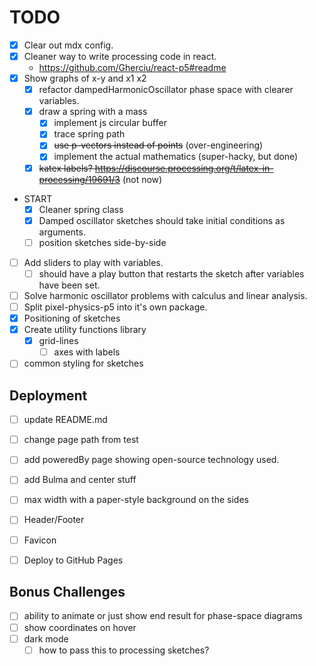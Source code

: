 # TODO
* [x] Clear out mdx config.
* [x] Cleaner way to write processing code in react.
    - https://github.com/Gherciu/react-p5#readme
* [x] Show graphs of x-y and x1 x2
    - [x] refactor dampedHarmonicOscillator phase space with clearer variables.
    - [x] draw a spring with a mass
        - [x] implement js circular buffer
        - [x] trace spring path
        - [x] ~~use p-vectors instead of points~~ (over-engineering)
        - [x] implement the actual mathematics (super-hacky, but done)
    - [x] ~~katex labels? https://discourse.processing.org/t/latex-in-processing/19691/3~~ (not now)

* START
    - [x] Cleaner spring class
    - [x] Damped oscillator sketches should take initial conditions as arguments.
    - [ ] position sketches side-by-side
* [ ] Add sliders to play with variables.
    - [ ] should have a play button that restarts the sketch after variables have been set.
* [ ] Solve harmonic oscillator problems with calculus and linear analysis.
* [ ] Split pixel-physics-p5 into it's own package.
* [x] Positioning of sketches
* [x] Create utility functions library
    - [x] grid-lines
        - [ ] axes with labels
* [ ] common styling for sketches

## Deployment

* [ ] update README.md
* [ ] change page path from test
* [ ] add poweredBy page showing open-source technology used.

* [ ] add Bulma and center stuff
* [ ] max width with a paper-style background on the sides
* [ ] Header/Footer
* [ ] Favicon

* [ ] Deploy to GitHub Pages

## Bonus Challenges

* [ ] ability to animate or just show end result for phase-space diagrams
* [ ] show coordinates on hover
* [ ] dark mode
    - [ ] how to pass this to processing sketches?
